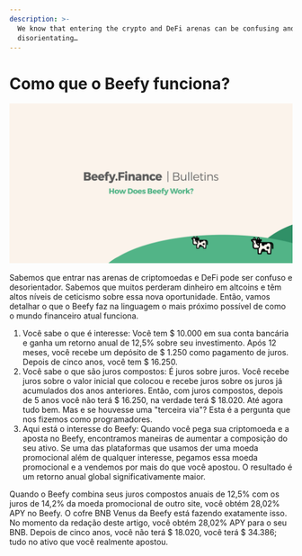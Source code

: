 ```yaml
---
description: >-
  We know that entering the crypto and DeFi arenas can be confusing and
  disorientating…
---
```


# Como que o Beefy funciona?

![](../../.gitbook/assets/bulletin-how-does-beefy-finance-work.png)

Sabemos que entrar nas arenas de criptomoedas e DeFi pode ser confuso e desorientador. Sabemos que muitos perderam dinheiro em altcoins e têm altos níveis de ceticismo sobre essa nova oportunidade. Então, vamos detalhar o que o Beefy faz na linguagem o mais próximo possível de como o mundo financeiro atual funciona.

1. Você sabe o que é interesse: Você tem $ 10.000 em sua conta bancária e ganha um retorno anual de 12,5% sobre seu investimento. Após 12 meses, você recebe um depósito de $ 1.250 como pagamento de juros. Depois de cinco anos, você tem $ 16.250.
2. Você sabe o que são juros compostos: É juros sobre juros. Você recebe juros sobre o valor inicial que colocou e recebe juros sobre os juros já acumulados dos anos anteriores. Então, com juros compostos, depois de 5 anos você não terá $ 16.250, na verdade terá $ 18.020. Até agora tudo bem. Mas e se houvesse uma "terceira via"? Esta é a pergunta que nos fizemos como programadores.
3. Aqui está o interesse do Beefy: Quando você pega sua criptomoeda e a aposta no Beefy, encontramos maneiras de aumentar a composição do seu ativo. Se uma das plataformas que usamos der uma moeda promocional além de qualquer interesse, pegamos essa moeda promocional e a vendemos por mais do que você apostou. O resultado é um retorno anual global significativamente maior.&#x20;

Quando o Beefy combina seus juros compostos anuais de 12,5% com os juros de 14,2% da moeda promocional de outro site, você obtém 28,02% APY no Beefy. O cofre BNB Venus da Beefy está fazendo exatamente isso. No momento da redação deste artigo, você obtém 28,02% APY para o seu BNB. Depois de cinco anos, você não terá $ 18.020, você terá $ 34.386; tudo no ativo que você realmente apostou.
